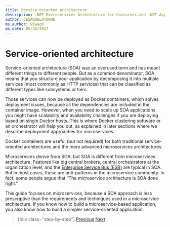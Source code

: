 ```yaml
---
title: Service-oriented architecture
description: .NET Microservices Architecture for Containerized .NET Applications | Service-oriented architecture
author: CESARDELATORRE
ms.author: wiwagn
ms.date: 05/26/2017
---
```

# Service-oriented architecture 

Service-oriented architecture (SOA) was an overused term and has meant different things to different people. But as a common denominator, SOA means that you structure your application by decomposing it into multiple services (most commonly as HTTP services) that can be classified as different types like subsystems or tiers.

Those services can now be deployed as Docker containers, which solves deployment issues, because all the dependencies are included in the container image. However, when you need to scale up SOA applications, you might have scalability and availability challenges if you are deploying based on single Docker hosts. This is where Docker clustering software or an orchestrator will help you out, as explained in later sections where we describe deployment approaches for microservices.

Docker containers are useful (but not required) for both traditional service-oriented architectures and the more advanced microservices architectures.

Microservices derive from SOA, but SOA is different from microservices architecture. Features like big central brokers, central orchestrators at the organization level, and the [Enterprise Service Bus (ESB)](https://en.wikipedia.org/wiki/Enterprise_service_bus) are typical in SOA. But in most cases, these are anti-patterns in the microservice community. In fact, some people argue that “The microservice architecture is SOA done right.”

This guide focuses on microservices, because a SOA approach is less prescriptive than the requirements and techniques used in a microservice architecture. If you know how to build a microservice-based application, you also know how to build a simpler service-oriented application.




> [!div  class="step-by-step"]
> [Previous](docker-application-state-data.md)
> [Next](microservices-architecture.md)
